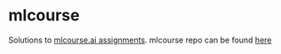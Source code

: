# mlcourse
Solutions to [mlcourse.ai assignments](https://mlcourse.ai/assignments).
mlcourse repo can be found [here](https://github.com/Yorko/mlcourse.ai)
